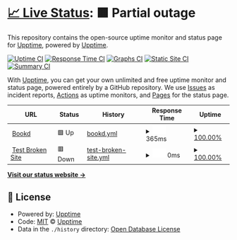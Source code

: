 # [📈 Live Status](https://bookd.com): <!--live status--> **🟧 Partial outage**

This repository contains the open-source uptime monitor and status page for [Upptime](https://upptime.js.org), powered by [Upptime](https://github.com/upptime/upptime).

[![Uptime CI](https://github.com/upptime/upptime/workflows/Uptime%20CI/badge.svg)](https://github.com/upptime/upptime/actions?query=workflow%3A%22Uptime+CI%22)
[![Response Time CI](https://github.com/upptime/upptime/workflows/Response%20Time%20CI/badge.svg)](https://github.com/upptime/upptime/actions?query=workflow%3A%22Response+Time+CI%22)
[![Graphs CI](https://github.com/upptime/upptime/workflows/Graphs%20CI/badge.svg)](https://github.com/upptime/upptime/actions?query=workflow%3A%22Graphs+CI%22)
[![Static Site CI](https://github.com/upptime/upptime/workflows/Static%20Site%20CI/badge.svg)](https://github.com/upptime/upptime/actions?query=workflow%3A%22Static+Site+CI%22)
[![Summary CI](https://github.com/upptime/upptime/workflows/Summary%20CI/badge.svg)](https://github.com/upptime/upptime/actions?query=workflow%3A%22Summary+CI%22)

With [Upptime](https://upptime.js.org), you can get your own unlimited and free uptime monitor and status page, powered entirely by a GitHub repository. We use [Issues](https://github.com/upptime/upptime/issues) as incident reports, [Actions](https://github.com/upptime/upptime/actions) as uptime monitors, and [Pages](https://bookd.com) for the status page.

<!--start: status pages-->
<!-- This summary is generated by Upptime (https://github.com/upptime/upptime) -->
<!-- Do not edit this manually, your changes will be overwritten -->
<!-- prettier-ignore -->
| URL | Status | History | Response Time | Uptime |
| --- | ------ | ------- | ------------- | ------ |
| <img alt="" src="https://icons.duckduckgo.com/ip3/www.bookd.com.ico" height="13"> [Bookd](https://www.bookd.com) | 🟩 Up | [bookd.yml](https://github.com/bookdcom/status/commits/HEAD/history/bookd.yml) | <details><summary><img alt="Response time graph" src="./graphs/bookd/response-time-week.png" height="20"> 365ms</summary><br><a href="https://bookd.com/history/bookd"><img alt="Response time 365" src="https://img.shields.io/endpoint?url=https%3A%2F%2Fraw.githubusercontent.com%2Fbookdcom%2Fstatus%2FHEAD%2Fapi%2Fbookd%2Fresponse-time.json"></a><br><a href="https://bookd.com/history/bookd"><img alt="24-hour response time 365" src="https://img.shields.io/endpoint?url=https%3A%2F%2Fraw.githubusercontent.com%2Fbookdcom%2Fstatus%2FHEAD%2Fapi%2Fbookd%2Fresponse-time-day.json"></a><br><a href="https://bookd.com/history/bookd"><img alt="7-day response time 365" src="https://img.shields.io/endpoint?url=https%3A%2F%2Fraw.githubusercontent.com%2Fbookdcom%2Fstatus%2FHEAD%2Fapi%2Fbookd%2Fresponse-time-week.json"></a><br><a href="https://bookd.com/history/bookd"><img alt="30-day response time 365" src="https://img.shields.io/endpoint?url=https%3A%2F%2Fraw.githubusercontent.com%2Fbookdcom%2Fstatus%2FHEAD%2Fapi%2Fbookd%2Fresponse-time-month.json"></a><br><a href="https://bookd.com/history/bookd"><img alt="1-year response time 365" src="https://img.shields.io/endpoint?url=https%3A%2F%2Fraw.githubusercontent.com%2Fbookdcom%2Fstatus%2FHEAD%2Fapi%2Fbookd%2Fresponse-time-year.json"></a></details> | <details><summary><a href="https://bookd.com/history/bookd">100.00%</a></summary><a href="https://bookd.com/history/bookd"><img alt="All-time uptime 100.00%" src="https://img.shields.io/endpoint?url=https%3A%2F%2Fraw.githubusercontent.com%2Fbookdcom%2Fstatus%2FHEAD%2Fapi%2Fbookd%2Fuptime.json"></a><br><a href="https://bookd.com/history/bookd"><img alt="24-hour uptime 100.00%" src="https://img.shields.io/endpoint?url=https%3A%2F%2Fraw.githubusercontent.com%2Fbookdcom%2Fstatus%2FHEAD%2Fapi%2Fbookd%2Fuptime-day.json"></a><br><a href="https://bookd.com/history/bookd"><img alt="7-day uptime 100.00%" src="https://img.shields.io/endpoint?url=https%3A%2F%2Fraw.githubusercontent.com%2Fbookdcom%2Fstatus%2FHEAD%2Fapi%2Fbookd%2Fuptime-week.json"></a><br><a href="https://bookd.com/history/bookd"><img alt="30-day uptime 100.00%" src="https://img.shields.io/endpoint?url=https%3A%2F%2Fraw.githubusercontent.com%2Fbookdcom%2Fstatus%2FHEAD%2Fapi%2Fbookd%2Fuptime-month.json"></a><br><a href="https://bookd.com/history/bookd"><img alt="1-year uptime 100.00%" src="https://img.shields.io/endpoint?url=https%3A%2F%2Fraw.githubusercontent.com%2Fbookdcom%2Fstatus%2FHEAD%2Fapi%2Fbookd%2Fuptime-year.json"></a></details>
| <img alt="" src="https://icons.duckduckgo.com/ip3/thissitedoesnotexist.koj.co.ico" height="13"> [Test Broken Site](https://thissitedoesnotexist.koj.co) | 🟥 Down | [test-broken-site.yml](https://github.com/bookdcom/status/commits/HEAD/history/test-broken-site.yml) | <details><summary><img alt="Response time graph" src="./graphs/test-broken-site/response-time-week.png" height="20"> 0ms</summary><br><a href="https://bookd.com/history/test-broken-site"><img alt="Response time 0" src="https://img.shields.io/endpoint?url=https%3A%2F%2Fraw.githubusercontent.com%2Fbookdcom%2Fstatus%2FHEAD%2Fapi%2Ftest-broken-site%2Fresponse-time.json"></a><br><a href="https://bookd.com/history/test-broken-site"><img alt="24-hour response time 0" src="https://img.shields.io/endpoint?url=https%3A%2F%2Fraw.githubusercontent.com%2Fbookdcom%2Fstatus%2FHEAD%2Fapi%2Ftest-broken-site%2Fresponse-time-day.json"></a><br><a href="https://bookd.com/history/test-broken-site"><img alt="7-day response time 0" src="https://img.shields.io/endpoint?url=https%3A%2F%2Fraw.githubusercontent.com%2Fbookdcom%2Fstatus%2FHEAD%2Fapi%2Ftest-broken-site%2Fresponse-time-week.json"></a><br><a href="https://bookd.com/history/test-broken-site"><img alt="30-day response time 0" src="https://img.shields.io/endpoint?url=https%3A%2F%2Fraw.githubusercontent.com%2Fbookdcom%2Fstatus%2FHEAD%2Fapi%2Ftest-broken-site%2Fresponse-time-month.json"></a><br><a href="https://bookd.com/history/test-broken-site"><img alt="1-year response time 0" src="https://img.shields.io/endpoint?url=https%3A%2F%2Fraw.githubusercontent.com%2Fbookdcom%2Fstatus%2FHEAD%2Fapi%2Ftest-broken-site%2Fresponse-time-year.json"></a></details> | <details><summary><a href="https://bookd.com/history/test-broken-site">100.00%</a></summary><a href="https://bookd.com/history/test-broken-site"><img alt="All-time uptime 100.00%" src="https://img.shields.io/endpoint?url=https%3A%2F%2Fraw.githubusercontent.com%2Fbookdcom%2Fstatus%2FHEAD%2Fapi%2Ftest-broken-site%2Fuptime.json"></a><br><a href="https://bookd.com/history/test-broken-site"><img alt="24-hour uptime 100.00%" src="https://img.shields.io/endpoint?url=https%3A%2F%2Fraw.githubusercontent.com%2Fbookdcom%2Fstatus%2FHEAD%2Fapi%2Ftest-broken-site%2Fuptime-day.json"></a><br><a href="https://bookd.com/history/test-broken-site"><img alt="7-day uptime 100.00%" src="https://img.shields.io/endpoint?url=https%3A%2F%2Fraw.githubusercontent.com%2Fbookdcom%2Fstatus%2FHEAD%2Fapi%2Ftest-broken-site%2Fuptime-week.json"></a><br><a href="https://bookd.com/history/test-broken-site"><img alt="30-day uptime 100.00%" src="https://img.shields.io/endpoint?url=https%3A%2F%2Fraw.githubusercontent.com%2Fbookdcom%2Fstatus%2FHEAD%2Fapi%2Ftest-broken-site%2Fuptime-month.json"></a><br><a href="https://bookd.com/history/test-broken-site"><img alt="1-year uptime 100.00%" src="https://img.shields.io/endpoint?url=https%3A%2F%2Fraw.githubusercontent.com%2Fbookdcom%2Fstatus%2FHEAD%2Fapi%2Ftest-broken-site%2Fuptime-year.json"></a></details>

<!--end: status pages-->

[**Visit our status website →**](https://bookd.com)

## 📄 License

- Powered by: [Upptime](https://github.com/upptime/upptime)
- Code: [MIT](./LICENSE) © [Upptime](https://upptime.js.org)
- Data in the `./history` directory: [Open Database License](https://opendatacommons.org/licenses/odbl/1-0/)
